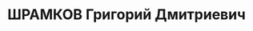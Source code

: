 ---
title: ШРАМКОВ Григорий Дмитриевич
description: "1905 г.р., старший лейтенант, ком. полубатареи 71 арт. полка СибВО.\
  \ \n  Арестован 19.07.1937. \n  ВКВС - 10.06.1938, ВМН. Расстрелян 10.06.1938, Новосибирск"
---